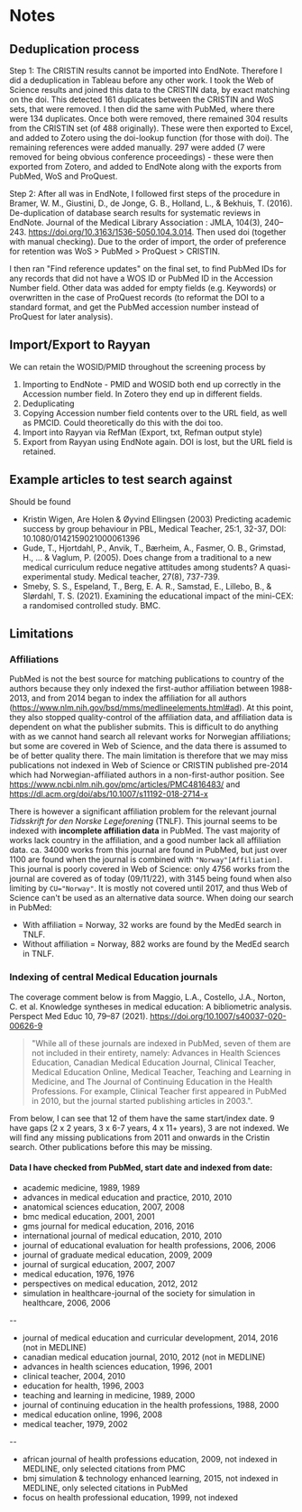 # Notes

## Deduplication process

Step 1: The CRISTIN results cannot be imported into EndNote. Therefore I did a deduplication in Tableau before any other work. I took the Web of Science results and joined this data to the CRISTIN data, by exact matching on the doi. This detected 161 duplicates between the CRISTIN and WoS sets, that were removed. I then did the same with PubMed, where there were 134 duplicates. Once both were removed, there remained 304 results from the CRISTIN set (of 488 originally). These were then exported to Excel, and added to Zotero using the doi-lookup function (for those with doi). The remaining references were added manually. 297 were added (7 were removed for being obvious conference proceedings) - these were then exported from Zotero, and added to EndNote along with the exports from PubMed, WoS and ProQuest.

Step 2: After all was in EndNote, I followed first steps of the procedure in Bramer, W. M., Giustini, D., de Jonge, G. B., Holland, L., & Bekhuis, T. (2016). De-duplication of database search results for systematic reviews in EndNote. Journal of the Medical Library Association : JMLA, 104(3), 240–243. https://doi.org/10.3163/1536-5050.104.3.014. Then used doi (together with manual checking). Due to the order of import, the order of preference for retention was WoS > PubMed > ProQuest > CRISTIN. 

I then ran "Find reference updates" on the final set, to find PubMed IDs for any records that did not have a WOS ID or PubMed ID in the Accession Number field. Other data was added for empty fields (e.g. Keywords) or overwritten in the case of ProQuest records (to reformat the DOI to a standard format, and get the PubMed accession number instead of ProQuest for later analysis). 

## Import/Export to Rayyan
We can retain the WOSID/PMID throughout the screening process by 
1. Importing to EndNote - PMID and WOSID both end up correctly in the Accession number field. In Zotero they end up in different fields.
2. Deduplicating
3. Copying Accession number field contents over to the URL field, as well as PMCID. Could theoretically do this with the doi too.
4. Import into Rayyan via RefMan (Export, txt, Refman output style)
5. Export from Rayyan using EndNote again. DOI is lost, but the URL field is retained.  

## Example articles to test search against
Should be found
* Kristin Wigen, Are Holen & Øyvind Ellingsen (2003) Predicting academic success by group behaviour in PBL, Medical Teacher, 25:1, 32-37, DOI: 10.1080/0142159021000061396
* Gude, T., Hjortdahl, P., Anvik, T., Bærheim, A., Fasmer, O. B., Grimstad, H., ... & Vaglum, P. (2005). Does change from a traditional to a new medical curriculum reduce negative attitudes among students? A quasi-experimental study. Medical teacher, 27(8), 737-739.
* Smeby, S. S., Espeland, T., Berg, E. A. R., Samstad, E., Lillebo, B., & Slørdahl, T. S. (2021). Examining the educational impact of the mini-CEX: a randomised controlled study. BMC.

## Limitations

### Affiliations

PubMed is not the best source for matching publications to country of the authors because they only indexed the first-author affiliation between 1988-2013, and from 2014 began to index the affiliation for all authors (https://www.nlm.nih.gov/bsd/mms/medlineelements.html#ad). At this point, they also stopped quality-control of the affiliation data, and affiliation data is dependent on what the publisher submits. This is difficult to do anything with as we cannot hand search all relevant works for Norwegian affiliations; but some are covered in Web of Science, and the data there is assumed to be of better quality there. The main limitation is therefore that we may miss publications not indexed in Web of Science or CRISTIN published pre-2014 which had Norwegian-affiliated authors in a non-first-author position. 
See https://www.ncbi.nlm.nih.gov/pmc/articles/PMC4816483/ and https://dl.acm.org/doi/abs/10.1007/s11192-018-2714-x

There is however a significant affiliation problem for the relevant journal *Tidsskrift for den Norske Legeforening* (TNLF). This journal seems to be indexed with **incomplete affiliation data** in PubMed. The vast majority of works lack country in the affiliation, and a good number lack all affiliation data. ca. 34000 works from this journal are found in PubMed, but just over 1100 are found when the journal is combined with `"Norway"[Affiliation]`. This journal is poorly covered in Web of Science: only 4756 works from the journal are covered as of today (09/11/22), with 3145 being found when also limiting by `CU="Norway"`. It is mostly not covered until 2017, and thus Web of Science can't be used as an alternative data source. When doing our search in PubMed:
* With affiliation = Norway, 32 works are found by the MedEd search in TNLF.
* Without affiliation = Norway, 882 works are found by the MedEd search in TNLF.

### Indexing of central Medical Education journals
The coverage comment below is from Maggio, L.A., Costello, J.A., Norton, C. et al. Knowledge syntheses in medical education: A bibliometric analysis. Perspect Med Educ 10, 79–87 (2021). https://doi.org/10.1007/s40037-020-00626-9
> "While all of these journals are indexed in PubMed, seven of them are not included in their entirety, namely: 
> Advances in Health Sciences Education, Canadian Medical Education Journal, Clinical Teacher, Medical Education Online, Medical Teacher, Teaching and Learning in Medicine, and The Journal of Continuing Education in the Health Professions. For example, Clinical Teacher first appeared in PubMed in 2010, but the journal started publishing articles in 2003.".

From below, I can see that 12 of them have the same start/index date. 9 have gaps (2 x 2 years, 3 x 6-7 years, 4 x 11+ years), 3 are not indexed. We will find any missing publications from 2011 and onwards in the Cristin search. Other publications before this may be missing.

#### Data I have checked from PubMed, start date and indexed from date:
* academic medicine, 1989, 1989
* advances in medical education and practice, 2010, 2010
* anatomical sciences education, 2007, 2008
* bmc medical education, 2001, 2001
* gms journal for medical education, 2016, 2016
* international journal of medical education, 2010, 2010
* journal of educational evaluation for health professions, 2006, 2006
* journal of graduate medical education, 2009, 2009
* journal of surgical education, 2007, 2007
* medical education, 1976, 1976
* perspectives on medical education, 2012, 2012
* simulation in healthcare-journal of the society for simulation in healthcare, 2006, 2006

--

* journal of medical education and curricular development, 2014, 2016 (not in MEDLINE)
* canadian medical education journal, 2010, 2012 (not in MEDLINE)
* advances in health sciences education, 1996, 2001
* clinical teacher, 2004, 2010
* education for health, 1996, 2003
* teaching and learning in medicine, 1989, 2000
* journal of continuing education in the health professions, 1988, 2000
* medical education online, 1996, 2008
* medical teacher, 1979, 2002

--

* african journal of health professions education, 2009, not indexed in MEDLINE, only selected citations from PMC
* bmj simulation & technology enhanced learning, 2015, not indexed in MEDLINE, only selected citations in PubMed
* focus on health professional education, 1999, not indexed

